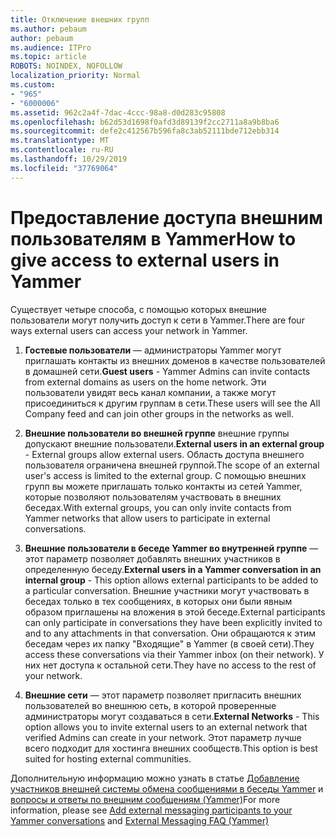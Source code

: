 ```yaml
---
title: Отключение внешних групп
ms.author: pebaum
author: pebaum
ms.audience: ITPro
ms.topic: article
ROBOTS: NOINDEX, NOFOLLOW
localization_priority: Normal
ms.custom:
- "965"
- "6000006"
ms.assetid: 962c2a4f-7dac-4ccc-98a8-d0d283c95808
ms.openlocfilehash: b62d53d1698f0afd3d89139f2cc2711a8a9b8ba6
ms.sourcegitcommit: defe2c412567b596fa8c3ab52111bde712ebb314
ms.translationtype: MT
ms.contentlocale: ru-RU
ms.lasthandoff: 10/29/2019
ms.locfileid: "37769064"
---
```

# <a name="how-to-give-access-to-external-users-in-yammer"></a><span data-ttu-id="97cc8-102">Предоставление доступа внешним пользователям в Yammer</span><span class="sxs-lookup"><span data-stu-id="97cc8-102">How to give access to external users in Yammer</span></span>

<span data-ttu-id="97cc8-103">Существует четыре способа, с помощью которых внешние пользователи могут получить доступ к сети в Yammer.</span><span class="sxs-lookup"><span data-stu-id="97cc8-103">There are four ways external users can access your network in Yammer.</span></span>
  
1. <span data-ttu-id="97cc8-104">**Гостевые пользователи** — администраторы Yammer могут приглашать контакты из внешних доменов в качестве пользователей в домашней сети.</span><span class="sxs-lookup"><span data-stu-id="97cc8-104">**Guest users** - Yammer Admins can invite contacts from external domains as users on the home network.</span></span> <span data-ttu-id="97cc8-105">Эти пользователи увидят весь канал компании, а также могут присоединиться к другим группам в сети.</span><span class="sxs-lookup"><span data-stu-id="97cc8-105">These users will see the All Company feed and can join other groups in the networks as well.</span></span>

2. <span data-ttu-id="97cc8-106">**Внешние пользователи во внешней группе** внешние группы допускают внешние пользователи.</span><span class="sxs-lookup"><span data-stu-id="97cc8-106">**External users in an external group** - External groups allow external users.</span></span> <span data-ttu-id="97cc8-107">Область доступа внешнего пользователя ограничена внешней группой.</span><span class="sxs-lookup"><span data-stu-id="97cc8-107">The scope of an external user's access is limited to the external group.</span></span> <span data-ttu-id="97cc8-108">С помощью внешних групп вы можете приглашать только контакты из сетей Yammer, которые позволяют пользователям участвовать в внешних беседах.</span><span class="sxs-lookup"><span data-stu-id="97cc8-108">With external groups, you can only invite contacts from Yammer networks that allow users to participate in external conversations.</span></span>

3. <span data-ttu-id="97cc8-109">**Внешние пользователи в беседе Yammer во внутренней группе** — этот параметр позволяет добавлять внешних участников в определенную беседу.</span><span class="sxs-lookup"><span data-stu-id="97cc8-109">**External users in a Yammer conversation in an internal group** - This option allows external participants to be added to a particular conversation.</span></span> <span data-ttu-id="97cc8-110">Внешние участники могут участвовать в беседах только в тех сообщениях, в которых они были явным образом приглашены на вложения в этой беседе.</span><span class="sxs-lookup"><span data-stu-id="97cc8-110">External participants can only participate in conversations they have been explicitly invited to and to any attachments in that conversation.</span></span> <span data-ttu-id="97cc8-111">Они обращаются к этим беседам через их папку "Входящие" в Yammer (в своей сети).</span><span class="sxs-lookup"><span data-stu-id="97cc8-111">They access these conversations via their Yammer inbox (on their network).</span></span> <span data-ttu-id="97cc8-112">У них нет доступа к остальной сети.</span><span class="sxs-lookup"><span data-stu-id="97cc8-112">They have no access to the rest of your network.</span></span>

4. <span data-ttu-id="97cc8-113">**Внешние сети** — этот параметр позволяет пригласить внешних пользователей во внешнюю сеть, в которой проверенные администраторы могут создаваться в сети.</span><span class="sxs-lookup"><span data-stu-id="97cc8-113">**External Networks** - This option allows you to invite external users to an external network that verified Admins can create in your network.</span></span> <span data-ttu-id="97cc8-114">Этот параметр лучше всего подходит для хостинга внешних сообществ.</span><span class="sxs-lookup"><span data-stu-id="97cc8-114">This option is best suited for hosting external communities.</span></span>

<span data-ttu-id="97cc8-115">Дополнительную информацию можно узнать в статье [Добавление участников внешней системы обмена сообщениями в беседы Yammer](https://docs.microsoft.com/yammer/work-with-external-users/add-external-participants) и [вопросы и ответы по внешним сообщениям (Yammer)](https://docs.microsoft.com/yammer/work-with-external-users/external-messaging-faq)</span><span class="sxs-lookup"><span data-stu-id="97cc8-115">For more information, please see [Add external messaging participants to your Yammer conversations](https://docs.microsoft.com/yammer/work-with-external-users/add-external-participants) and [External Messaging FAQ (Yammer)](https://docs.microsoft.com/yammer/work-with-external-users/external-messaging-faq)</span></span>
  